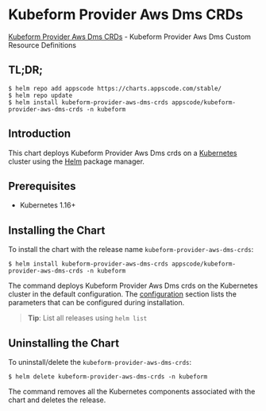 # Kubeform Provider Aws Dms CRDs

[Kubeform Provider Aws Dms CRDs](https://github.com/kubeform) - Kubeform Provider Aws Dms Custom Resource Definitions

## TL;DR;

```console
$ helm repo add appscode https://charts.appscode.com/stable/
$ helm repo update
$ helm install kubeform-provider-aws-dms-crds appscode/kubeform-provider-aws-dms-crds -n kubeform
```

## Introduction

This chart deploys Kubeform Provider Aws Dms crds on a [Kubernetes](http://kubernetes.io) cluster using the [Helm](https://helm.sh) package manager.

## Prerequisites

- Kubernetes 1.16+

## Installing the Chart

To install the chart with the release name `kubeform-provider-aws-dms-crds`:

```console
$ helm install kubeform-provider-aws-dms-crds appscode/kubeform-provider-aws-dms-crds -n kubeform
```

The command deploys Kubeform Provider Aws Dms crds on the Kubernetes cluster in the default configuration. The [configuration](#configuration) section lists the parameters that can be configured during installation.

> **Tip**: List all releases using `helm list`

## Uninstalling the Chart

To uninstall/delete the `kubeform-provider-aws-dms-crds`:

```console
$ helm delete kubeform-provider-aws-dms-crds -n kubeform
```

The command removes all the Kubernetes components associated with the chart and deletes the release.


